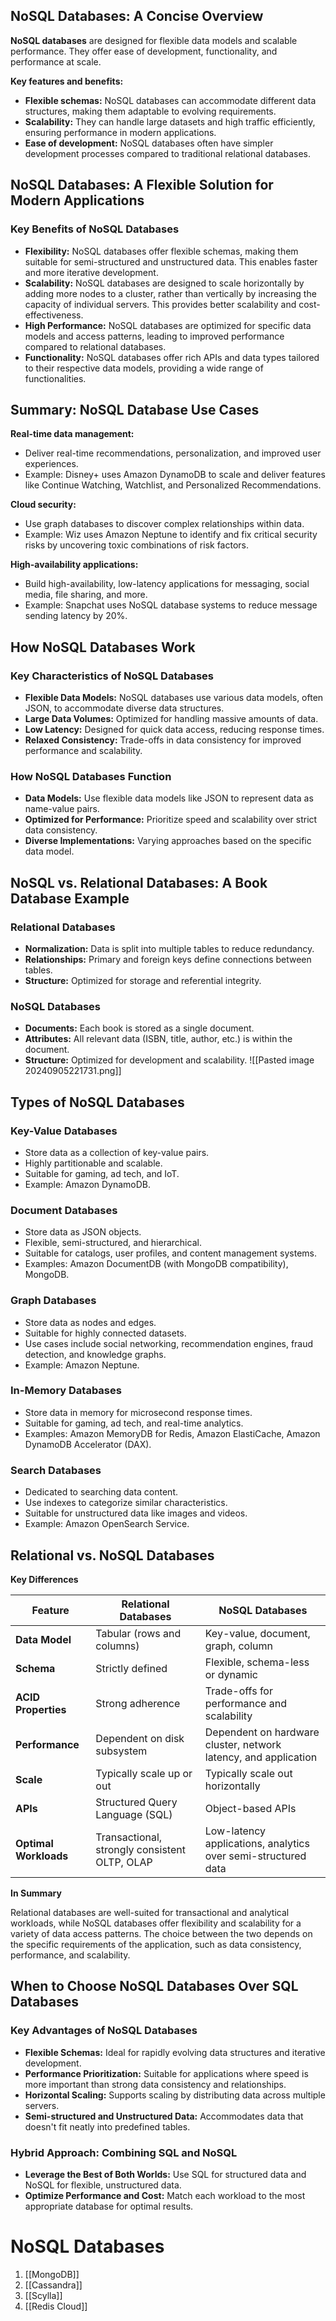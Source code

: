 ## NoSQL Databases: A Concise Overview

**NoSQL databases** are designed for flexible data models and scalable performance. They offer ease of development, functionality, and performance at scale.

**Key features and benefits:**

- **Flexible schemas:** NoSQL databases can accommodate different data structures, making them adaptable to evolving requirements.
- **Scalability:** They can handle large datasets and high traffic efficiently, ensuring performance in modern applications.
- **Ease of development:** NoSQL databases often have simpler development processes compared to traditional relational databases.

## NoSQL Databases: A Flexible Solution for Modern Applications

### Key Benefits of NoSQL Databases

- **Flexibility:** NoSQL databases offer flexible schemas, making them suitable for semi-structured and unstructured data. This enables faster and more iterative development.
- **Scalability:** NoSQL databases are designed to scale horizontally by adding more nodes to a cluster, rather than vertically by increasing the capacity of individual servers. This provides better scalability and cost-effectiveness.
- **High Performance:** NoSQL databases are optimized for specific data models and access patterns, leading to improved performance compared to relational databases.
- **Functionality:** NoSQL databases offer rich APIs and data types tailored to their respective data models, providing a wide range of functionalities.
## Summary: NoSQL Database Use Cases

**Real-time data management:**

- Deliver real-time recommendations, personalization, and improved user experiences.
- Example: Disney+ uses Amazon DynamoDB to scale and deliver features like Continue Watching, Watchlist, and Personalized Recommendations.

**Cloud security:**

- Use graph databases to discover complex relationships within data.
- Example: Wiz uses Amazon Neptune to identify and fix critical security risks by uncovering toxic combinations of risk factors.

**High-availability applications:**

- Build high-availability, low-latency applications for messaging, social media, file sharing, and more.
- Example: Snapchat uses NoSQL database systems to reduce message sending latency by 20%.
## How NoSQL Databases Work

### Key Characteristics of NoSQL Databases

- **Flexible Data Models:** NoSQL databases use various data models, often JSON, to accommodate diverse data structures.
- **Large Data Volumes:** Optimized for handling massive amounts of data.
- **Low Latency:** Designed for quick data access, reducing response times.
- **Relaxed Consistency:** Trade-offs in data consistency for improved performance and scalability.

### How NoSQL Databases Function

- **Data Models:** Use flexible data models like JSON to represent data as name-value pairs.
- **Optimized for Performance:** Prioritize speed and scalability over strict data consistency.
- **Diverse Implementations:** Varying approaches based on the specific data model.
## NoSQL vs. Relational Databases: A Book Database Example

### Relational Databases

- **Normalization:** Data is split into multiple tables to reduce redundancy.
- **Relationships:** Primary and foreign keys define connections between tables.
- **Structure:** Optimized for storage and referential integrity.

### NoSQL Databases

- **Documents:** Each book is stored as a single document.
- **Attributes:** All relevant data (ISBN, title, author, etc.) is within the document.
- **Structure:** Optimized for development and scalability.
![[Pasted image 20240905221731.png]]

## Types of NoSQL Databases

### Key-Value Databases

- Store data as a collection of key-value pairs.
- Highly partitionable and scalable.
- Suitable for gaming, ad tech, and IoT.
- Example: Amazon DynamoDB.

### Document Databases

- Store data as JSON objects.
- Flexible, semi-structured, and hierarchical.
- Suitable for catalogs, user profiles, and content management systems.
- Examples: Amazon DocumentDB (with MongoDB compatibility), MongoDB.

### Graph Databases

- Store data as nodes and edges.
- Suitable for highly connected datasets.
- Use cases include social networking, recommendation engines, fraud detection, and knowledge graphs.
- Example: Amazon Neptune.

### In-Memory Databases

- Store data in memory for microsecond response times.
- Suitable for gaming, ad tech, and real-time analytics.
- Examples: Amazon MemoryDB for Redis, Amazon ElastiCache, Amazon DynamoDB Accelerator (DAX).

### Search Databases

- Dedicated to searching data content.
- Use indexes to categorize similar characteristics.
- Suitable for unstructured data like images and videos.
- Example: Amazon OpenSearch Service.
## Relational vs. NoSQL Databases

**Key Differences**

|Feature|Relational Databases|NoSQL Databases|
|---|---|---|
|**Data Model**|Tabular (rows and columns)|Key-value, document, graph, column|
|**Schema**|Strictly defined|Flexible, schema-less or dynamic|
|**ACID Properties**|Strong adherence|Trade-offs for performance and scalability|
|**Performance**|Dependent on disk subsystem|Dependent on hardware cluster, network latency, and application|
|**Scale**|Typically scale up or out|Typically scale out horizontally|
|**APIs**|Structured Query Language (SQL)|Object-based APIs|
|**Optimal Workloads**|Transactional, strongly consistent OLTP, OLAP|Low-latency applications, analytics over semi-structured data|

**In Summary**

Relational databases are well-suited for transactional and analytical workloads, while NoSQL databases offer flexibility and scalability for a variety of data access patterns. The choice between the two depends on the specific requirements of the application, such as data consistency, performance, and scalability.

## When to Choose NoSQL Databases Over SQL Databases

### Key Advantages of NoSQL Databases

- **Flexible Schemas:** Ideal for rapidly evolving data structures and iterative development.
- **Performance Prioritization:** Suitable for applications where speed is more important than strong data consistency and relationships.
- **Horizontal Scaling:** Supports scaling by distributing data across multiple servers.
- **Semi-structured and Unstructured Data:** Accommodates data that doesn't fit neatly into predefined tables.

### Hybrid Approach: Combining SQL and NoSQL

- **Leverage the Best of Both Worlds:** Use SQL for structured data and NoSQL for flexible, unstructured data.
- **Optimize Performance and Cost:** Match each workload to the most appropriate database for optimal results.

# NoSQL Databases

1. [[MongoDB]]
2. [[Cassandra]]
3. [[Scylla]]
4. [[Redis Cloud]]


